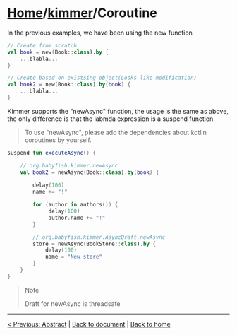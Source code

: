 # [Home](https://github.com/babyfish-ct/kimme)/[kimmer](README.md)/Coroutine

In the previous examples, we have been using the new function

```kt
// Create from scratch
val book = new(Book::class).by {
    ...blabla...
}

// Create based on existsing object(Looks like modification) 
val book2 = new(Book::class).by(book) {
    ...blabla...
}
```

Kimmer supports the "newAsync" function, the usage is the same as above, the only difference is that the labmda expression is a suspend function.

> To use "newAsync", please add the dependencies about kotlin coroutines by yourself.

```kt
suspend fun executeAsync() {

    // org.babyfish.kimmer.newAsync
    val book2 = newAsync(Book::class).by(book) {
 
        delay(100)
        name += "!"

        for (author in authors()) {
             delay(100)
             author.name += "!"
        }

        // org.babyfish.kimmer.AsyncDraft.newAsync
        store = newAsync(BookStore::class).by {
            delay(100)
            name = "New store"
        }
    }
}
```

> Note
> 
> Draft for newAsync is threadsafe

----

[< Previous: Abstract](abstract.md) | [Back to document](README.md) | [Back to home](https://github.com/babyfish-ct/kimmer)
